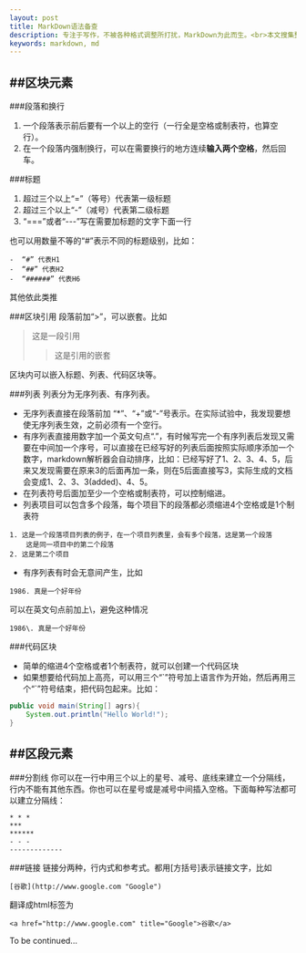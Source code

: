 ```yaml
---
layout: post
title: MarkDown语法备查
description: 专注于写作，不被各种格式调整所打扰，MarkDown为此而生。<br>本文搜集整理了网络上很多MarkDown语法介绍，作为工具，方便自己以后查阅。<br>未完，待续……
keywords: markdown, md
---
```

##区块元素
---
###段落和换行
1.  一个段落表示前后要有一个以上的空行（一行全是空格或制表符，也算空行）。
2.  在一个段落内强制换行，可以在需要换行的地方连续**输入两个空格**，然后回车。

###标题
1.  超过三个以上“=”（等号）代表第一级标题
2.  超过三个以上“-”（减号）代表第二级标题
3.  “===”或者“---”写在需要加标题的文字下面一行

也可以用数量不等的“#”表示不同的标题级别，比如：  

```
-  “#” 代表H1  
-  “##” 代表H2  
-  “######” 代表H6   
```

其他依此类推

###区块引用
段落前加“>”，可以嵌套。比如
> 这是一段引用  
> > 这是引用的嵌套  

区块内可以嵌入标题、列表、代码区块等。

###列表
列表分为无序列表、有序列表。  

+ 无序列表直接在段落前加 “*”、“+”或“-”号表示。在实际试验中，我发现要想使无序列表生效，之前必须有一个空行。  
+ 有序列表直接用数字加一个英文句点“.”，有时候写完一个有序列表后发现又需要在中间加一个序号，可以直接在已经写好的列表后面按照实际顺序添加一个数字，markdown解析器会自动排序，比如：已经写好了1、2、3、4、5，后来又发现需要在原来3的后面再加一条，则在5后面直接写3，实际生成的文档会变成1、2、3、3(added)、4、5。
+ 在列表符号后面加至少一个空格或制表符，可以控制缩进。
+ 列表项目可以包含多个段落，每个项目下的段落都必须缩进4个空格或是1个制表符

```
1. 这是一个段落项目列表的例子，在一个项目列表里，会有多个段落，这是第一个段落   
    这是同一项目中的第二个段落   
2. 这是第二个项目
```

+ 有序列表有时会无意间产生，比如

``` 
1986. 真是一个好年份
```

可以在英文句点前加上\，避免这种情况

```
1986\. 真是一个好年份
```

###代码区块
+ 简单的缩进4个空格或者1个制表符，就可以创建一个代码区块
+ 如果想要给代码加上高亮，可以用三个“\`”符号加上语言作为开始，然后再用三个“\`”符号结束，把代码包起来。比如：

```java
public void main(String[] agrs){
    System.out.println("Hello World!");
}
```
##区段元素
---
###分割线
你可以在一行中用三个以上的星号、减号、底线来建立一个分隔线，行内不能有其他东西。你也可以在星号或是减号中间插入空格。下面每种写法都可以建立分隔线：
    
    * * *
    ***
    ******
    - - -
    -------------

###链接
链接分两种，行内式和参考式。都用[方括号]表示链接文字，比如
    
    [谷歌](http://www.google.com "Google")

翻译成html标签为

    <a href="http://www.google.com" title="Google">谷歌</a>


To be continued...
